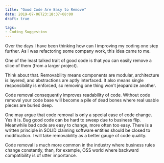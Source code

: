 ```yaml
---
title: "Good Code Are Easy to Remove"
date: 2019-07-06T23:18:37+08:00
draft: true

tags:
- Coding Suggestion
---
```


Over the days I have been thinking how can I improving my coding one step further. As I was refactoring some company work, this idea came to me.

One of the least talked trait of good code is that you can easily remove a slice of them (from a larger project).

Think about that. Removability means components are modular, architecture is layered, and abstractions are aptly interfaced. It also means single responsibility is enforced, so removing one thing won't jeopardize another.

Code removal consequently improves readability of code. Without code removal your code base will become a pile of dead bones where real usable pieces are buried deep.

One may argue that code removal is only a special case of code change. Yes it is. Bug good code can be hard to sweep due to business flip. Meanwhile bad code are easy to change, more often too easy. There is a written principle in SOLID claiming software entities should be closed to modification. I will take removability as a better gauge of code quality.

Code removal is much more common in the industry where business rules change constantly, than, for example, OSS world where backward compatibility is of utter importance.